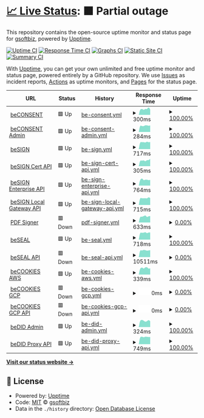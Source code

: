 # [📈 Live Status](https://gsoftbiz.github.io/upptime): <!--live status--> **🟧 Partial outage**

This repository contains the open-source uptime monitor and status page for [gsoftbiz](https://gsoftbiz.github.io/upptime), powered by [Upptime](https://github.com/upptime/upptime).

[![Uptime CI](https://github.com/gsoftbiz/upptime/workflows/Uptime%20CI/badge.svg)](https://github.com/gsoftbiz/upptime/actions?query=workflow%3A%22Uptime+CI%22)
[![Response Time CI](https://github.com/gsoftbiz/upptime/workflows/Response%20Time%20CI/badge.svg)](https://github.com/gsoftbiz/upptime/actions?query=workflow%3A%22Response+Time+CI%22)
[![Graphs CI](https://github.com/gsoftbiz/upptime/workflows/Graphs%20CI/badge.svg)](https://github.com/gsoftbiz/upptime/actions?query=workflow%3A%22Graphs+CI%22)
[![Static Site CI](https://github.com/gsoftbiz/upptime/workflows/Static%20Site%20CI/badge.svg)](https://github.com/gsoftbiz/upptime/actions?query=workflow%3A%22Static+Site+CI%22)
[![Summary CI](https://github.com/gsoftbiz/upptime/workflows/Summary%20CI/badge.svg)](https://github.com/gsoftbiz/upptime/actions?query=workflow%3A%22Summary+CI%22)

With [Upptime](https://upptime.js.org), you can get your own unlimited and free uptime monitor and status page, powered entirely by a GitHub repository. We use [Issues](https://github.com/gsoftbiz/upptime/issues) as incident reports, [Actions](https://github.com/gsoftbiz/upptime/actions) as uptime monitors, and [Pages](https://gsoftbiz.github.io/upptime) for the status page.

<!--start: status pages-->
<!-- This summary is generated by Upptime (https://github.com/upptime/upptime) -->
<!-- Do not edit this manually, your changes will be overwritten -->
<!-- prettier-ignore -->
| URL | Status | History | Response Time | Uptime |
| --- | ------ | ------- | ------------- | ------ |
| <img alt="" src="https://icons.duckduckgo.com/ip3/www.beconsent.tech.ico" height="13"> [beCONSENT](https://www.beconsent.tech) | 🟩 Up | [be-consent.yml](https://github.com/GSoftbiz/upptime/commits/HEAD/history/be-consent.yml) | <details><summary><img alt="Response time graph" src="./graphs/be-consent/response-time-week.png" height="20"> 300ms</summary><br><a href="https://gsoftbiz.github.io/upptime/history/be-consent"><img alt="Response time 412" src="https://img.shields.io/endpoint?url=https%3A%2F%2Fraw.githubusercontent.com%2FGSoftbiz%2Fupptime%2FHEAD%2Fapi%2Fbe-consent%2Fresponse-time.json"></a><br><a href="https://gsoftbiz.github.io/upptime/history/be-consent"><img alt="24-hour response time 277" src="https://img.shields.io/endpoint?url=https%3A%2F%2Fraw.githubusercontent.com%2FGSoftbiz%2Fupptime%2FHEAD%2Fapi%2Fbe-consent%2Fresponse-time-day.json"></a><br><a href="https://gsoftbiz.github.io/upptime/history/be-consent"><img alt="7-day response time 300" src="https://img.shields.io/endpoint?url=https%3A%2F%2Fraw.githubusercontent.com%2FGSoftbiz%2Fupptime%2FHEAD%2Fapi%2Fbe-consent%2Fresponse-time-week.json"></a><br><a href="https://gsoftbiz.github.io/upptime/history/be-consent"><img alt="30-day response time 296" src="https://img.shields.io/endpoint?url=https%3A%2F%2Fraw.githubusercontent.com%2FGSoftbiz%2Fupptime%2FHEAD%2Fapi%2Fbe-consent%2Fresponse-time-month.json"></a><br><a href="https://gsoftbiz.github.io/upptime/history/be-consent"><img alt="1-year response time 438" src="https://img.shields.io/endpoint?url=https%3A%2F%2Fraw.githubusercontent.com%2FGSoftbiz%2Fupptime%2FHEAD%2Fapi%2Fbe-consent%2Fresponse-time-year.json"></a></details> | <details><summary><a href="https://gsoftbiz.github.io/upptime/history/be-consent">100.00%</a></summary><a href="https://gsoftbiz.github.io/upptime/history/be-consent"><img alt="All-time uptime 99.25%" src="https://img.shields.io/endpoint?url=https%3A%2F%2Fraw.githubusercontent.com%2FGSoftbiz%2Fupptime%2FHEAD%2Fapi%2Fbe-consent%2Fuptime.json"></a><br><a href="https://gsoftbiz.github.io/upptime/history/be-consent"><img alt="24-hour uptime 100.00%" src="https://img.shields.io/endpoint?url=https%3A%2F%2Fraw.githubusercontent.com%2FGSoftbiz%2Fupptime%2FHEAD%2Fapi%2Fbe-consent%2Fuptime-day.json"></a><br><a href="https://gsoftbiz.github.io/upptime/history/be-consent"><img alt="7-day uptime 100.00%" src="https://img.shields.io/endpoint?url=https%3A%2F%2Fraw.githubusercontent.com%2FGSoftbiz%2Fupptime%2FHEAD%2Fapi%2Fbe-consent%2Fuptime-week.json"></a><br><a href="https://gsoftbiz.github.io/upptime/history/be-consent"><img alt="30-day uptime 100.00%" src="https://img.shields.io/endpoint?url=https%3A%2F%2Fraw.githubusercontent.com%2FGSoftbiz%2Fupptime%2FHEAD%2Fapi%2Fbe-consent%2Fuptime-month.json"></a><br><a href="https://gsoftbiz.github.io/upptime/history/be-consent"><img alt="1-year uptime 99.15%" src="https://img.shields.io/endpoint?url=https%3A%2F%2Fraw.githubusercontent.com%2FGSoftbiz%2Fupptime%2FHEAD%2Fapi%2Fbe-consent%2Fuptime-year.json"></a></details>
| <img alt="" src="https://icons.duckduckgo.com/ip3/admin.beconsent.tech.ico" height="13"> [beCONSENT Admin](https://admin.beconsent.tech) | 🟩 Up | [be-consent-admin.yml](https://github.com/GSoftbiz/upptime/commits/HEAD/history/be-consent-admin.yml) | <details><summary><img alt="Response time graph" src="./graphs/be-consent-admin/response-time-week.png" height="20"> 284ms</summary><br><a href="https://gsoftbiz.github.io/upptime/history/be-consent-admin"><img alt="Response time 347" src="https://img.shields.io/endpoint?url=https%3A%2F%2Fraw.githubusercontent.com%2FGSoftbiz%2Fupptime%2FHEAD%2Fapi%2Fbe-consent-admin%2Fresponse-time.json"></a><br><a href="https://gsoftbiz.github.io/upptime/history/be-consent-admin"><img alt="24-hour response time 293" src="https://img.shields.io/endpoint?url=https%3A%2F%2Fraw.githubusercontent.com%2FGSoftbiz%2Fupptime%2FHEAD%2Fapi%2Fbe-consent-admin%2Fresponse-time-day.json"></a><br><a href="https://gsoftbiz.github.io/upptime/history/be-consent-admin"><img alt="7-day response time 284" src="https://img.shields.io/endpoint?url=https%3A%2F%2Fraw.githubusercontent.com%2FGSoftbiz%2Fupptime%2FHEAD%2Fapi%2Fbe-consent-admin%2Fresponse-time-week.json"></a><br><a href="https://gsoftbiz.github.io/upptime/history/be-consent-admin"><img alt="30-day response time 273" src="https://img.shields.io/endpoint?url=https%3A%2F%2Fraw.githubusercontent.com%2FGSoftbiz%2Fupptime%2FHEAD%2Fapi%2Fbe-consent-admin%2Fresponse-time-month.json"></a><br><a href="https://gsoftbiz.github.io/upptime/history/be-consent-admin"><img alt="1-year response time 360" src="https://img.shields.io/endpoint?url=https%3A%2F%2Fraw.githubusercontent.com%2FGSoftbiz%2Fupptime%2FHEAD%2Fapi%2Fbe-consent-admin%2Fresponse-time-year.json"></a></details> | <details><summary><a href="https://gsoftbiz.github.io/upptime/history/be-consent-admin">100.00%</a></summary><a href="https://gsoftbiz.github.io/upptime/history/be-consent-admin"><img alt="All-time uptime 99.25%" src="https://img.shields.io/endpoint?url=https%3A%2F%2Fraw.githubusercontent.com%2FGSoftbiz%2Fupptime%2FHEAD%2Fapi%2Fbe-consent-admin%2Fuptime.json"></a><br><a href="https://gsoftbiz.github.io/upptime/history/be-consent-admin"><img alt="24-hour uptime 100.00%" src="https://img.shields.io/endpoint?url=https%3A%2F%2Fraw.githubusercontent.com%2FGSoftbiz%2Fupptime%2FHEAD%2Fapi%2Fbe-consent-admin%2Fuptime-day.json"></a><br><a href="https://gsoftbiz.github.io/upptime/history/be-consent-admin"><img alt="7-day uptime 100.00%" src="https://img.shields.io/endpoint?url=https%3A%2F%2Fraw.githubusercontent.com%2FGSoftbiz%2Fupptime%2FHEAD%2Fapi%2Fbe-consent-admin%2Fuptime-week.json"></a><br><a href="https://gsoftbiz.github.io/upptime/history/be-consent-admin"><img alt="30-day uptime 100.00%" src="https://img.shields.io/endpoint?url=https%3A%2F%2Fraw.githubusercontent.com%2FGSoftbiz%2Fupptime%2FHEAD%2Fapi%2Fbe-consent-admin%2Fuptime-month.json"></a><br><a href="https://gsoftbiz.github.io/upptime/history/be-consent-admin"><img alt="1-year uptime 99.15%" src="https://img.shields.io/endpoint?url=https%3A%2F%2Fraw.githubusercontent.com%2FGSoftbiz%2Fupptime%2FHEAD%2Fapi%2Fbe-consent-admin%2Fuptime-year.json"></a></details>
| <img alt="" src="https://icons.duckduckgo.com/ip3/rst.besign.app.ico" height="13"> [beSIGN](https://rst.besign.app) | 🟩 Up | [be-sign.yml](https://github.com/GSoftbiz/upptime/commits/HEAD/history/be-sign.yml) | <details><summary><img alt="Response time graph" src="./graphs/be-sign/response-time-week.png" height="20"> 717ms</summary><br><a href="https://gsoftbiz.github.io/upptime/history/be-sign"><img alt="Response time 390" src="https://img.shields.io/endpoint?url=https%3A%2F%2Fraw.githubusercontent.com%2FGSoftbiz%2Fupptime%2FHEAD%2Fapi%2Fbe-sign%2Fresponse-time.json"></a><br><a href="https://gsoftbiz.github.io/upptime/history/be-sign"><img alt="24-hour response time 732" src="https://img.shields.io/endpoint?url=https%3A%2F%2Fraw.githubusercontent.com%2FGSoftbiz%2Fupptime%2FHEAD%2Fapi%2Fbe-sign%2Fresponse-time-day.json"></a><br><a href="https://gsoftbiz.github.io/upptime/history/be-sign"><img alt="7-day response time 717" src="https://img.shields.io/endpoint?url=https%3A%2F%2Fraw.githubusercontent.com%2FGSoftbiz%2Fupptime%2FHEAD%2Fapi%2Fbe-sign%2Fresponse-time-week.json"></a><br><a href="https://gsoftbiz.github.io/upptime/history/be-sign"><img alt="30-day response time 709" src="https://img.shields.io/endpoint?url=https%3A%2F%2Fraw.githubusercontent.com%2FGSoftbiz%2Fupptime%2FHEAD%2Fapi%2Fbe-sign%2Fresponse-time-month.json"></a><br><a href="https://gsoftbiz.github.io/upptime/history/be-sign"><img alt="1-year response time 402" src="https://img.shields.io/endpoint?url=https%3A%2F%2Fraw.githubusercontent.com%2FGSoftbiz%2Fupptime%2FHEAD%2Fapi%2Fbe-sign%2Fresponse-time-year.json"></a></details> | <details><summary><a href="https://gsoftbiz.github.io/upptime/history/be-sign">100.00%</a></summary><a href="https://gsoftbiz.github.io/upptime/history/be-sign"><img alt="All-time uptime 96.52%" src="https://img.shields.io/endpoint?url=https%3A%2F%2Fraw.githubusercontent.com%2FGSoftbiz%2Fupptime%2FHEAD%2Fapi%2Fbe-sign%2Fuptime.json"></a><br><a href="https://gsoftbiz.github.io/upptime/history/be-sign"><img alt="24-hour uptime 100.00%" src="https://img.shields.io/endpoint?url=https%3A%2F%2Fraw.githubusercontent.com%2FGSoftbiz%2Fupptime%2FHEAD%2Fapi%2Fbe-sign%2Fuptime-day.json"></a><br><a href="https://gsoftbiz.github.io/upptime/history/be-sign"><img alt="7-day uptime 100.00%" src="https://img.shields.io/endpoint?url=https%3A%2F%2Fraw.githubusercontent.com%2FGSoftbiz%2Fupptime%2FHEAD%2Fapi%2Fbe-sign%2Fuptime-week.json"></a><br><a href="https://gsoftbiz.github.io/upptime/history/be-sign"><img alt="30-day uptime 100.00%" src="https://img.shields.io/endpoint?url=https%3A%2F%2Fraw.githubusercontent.com%2FGSoftbiz%2Fupptime%2FHEAD%2Fapi%2Fbe-sign%2Fuptime-month.json"></a><br><a href="https://gsoftbiz.github.io/upptime/history/be-sign"><img alt="1-year uptime 99.78%" src="https://img.shields.io/endpoint?url=https%3A%2F%2Fraw.githubusercontent.com%2FGSoftbiz%2Fupptime%2FHEAD%2Fapi%2Fbe-sign%2Fuptime-year.json"></a></details>
| <img alt="" src="https://icons.duckduckgo.com/ip3/crt.besign.app.ico" height="13"> [beSIGN Cert API](https://crt.besign.app/api/v1) | 🟩 Up | [be-sign-cert-api.yml](https://github.com/GSoftbiz/upptime/commits/HEAD/history/be-sign-cert-api.yml) | <details><summary><img alt="Response time graph" src="./graphs/be-sign-cert-api/response-time-week.png" height="20"> 305ms</summary><br><a href="https://gsoftbiz.github.io/upptime/history/be-sign-cert-api"><img alt="Response time 284" src="https://img.shields.io/endpoint?url=https%3A%2F%2Fraw.githubusercontent.com%2FGSoftbiz%2Fupptime%2FHEAD%2Fapi%2Fbe-sign-cert-api%2Fresponse-time.json"></a><br><a href="https://gsoftbiz.github.io/upptime/history/be-sign-cert-api"><img alt="24-hour response time 376" src="https://img.shields.io/endpoint?url=https%3A%2F%2Fraw.githubusercontent.com%2FGSoftbiz%2Fupptime%2FHEAD%2Fapi%2Fbe-sign-cert-api%2Fresponse-time-day.json"></a><br><a href="https://gsoftbiz.github.io/upptime/history/be-sign-cert-api"><img alt="7-day response time 305" src="https://img.shields.io/endpoint?url=https%3A%2F%2Fraw.githubusercontent.com%2FGSoftbiz%2Fupptime%2FHEAD%2Fapi%2Fbe-sign-cert-api%2Fresponse-time-week.json"></a><br><a href="https://gsoftbiz.github.io/upptime/history/be-sign-cert-api"><img alt="30-day response time 303" src="https://img.shields.io/endpoint?url=https%3A%2F%2Fraw.githubusercontent.com%2FGSoftbiz%2Fupptime%2FHEAD%2Fapi%2Fbe-sign-cert-api%2Fresponse-time-month.json"></a><br><a href="https://gsoftbiz.github.io/upptime/history/be-sign-cert-api"><img alt="1-year response time 282" src="https://img.shields.io/endpoint?url=https%3A%2F%2Fraw.githubusercontent.com%2FGSoftbiz%2Fupptime%2FHEAD%2Fapi%2Fbe-sign-cert-api%2Fresponse-time-year.json"></a></details> | <details><summary><a href="https://gsoftbiz.github.io/upptime/history/be-sign-cert-api">100.00%</a></summary><a href="https://gsoftbiz.github.io/upptime/history/be-sign-cert-api"><img alt="All-time uptime 99.85%" src="https://img.shields.io/endpoint?url=https%3A%2F%2Fraw.githubusercontent.com%2FGSoftbiz%2Fupptime%2FHEAD%2Fapi%2Fbe-sign-cert-api%2Fuptime.json"></a><br><a href="https://gsoftbiz.github.io/upptime/history/be-sign-cert-api"><img alt="24-hour uptime 100.00%" src="https://img.shields.io/endpoint?url=https%3A%2F%2Fraw.githubusercontent.com%2FGSoftbiz%2Fupptime%2FHEAD%2Fapi%2Fbe-sign-cert-api%2Fuptime-day.json"></a><br><a href="https://gsoftbiz.github.io/upptime/history/be-sign-cert-api"><img alt="7-day uptime 100.00%" src="https://img.shields.io/endpoint?url=https%3A%2F%2Fraw.githubusercontent.com%2FGSoftbiz%2Fupptime%2FHEAD%2Fapi%2Fbe-sign-cert-api%2Fuptime-week.json"></a><br><a href="https://gsoftbiz.github.io/upptime/history/be-sign-cert-api"><img alt="30-day uptime 100.00%" src="https://img.shields.io/endpoint?url=https%3A%2F%2Fraw.githubusercontent.com%2FGSoftbiz%2Fupptime%2FHEAD%2Fapi%2Fbe-sign-cert-api%2Fuptime-month.json"></a><br><a href="https://gsoftbiz.github.io/upptime/history/be-sign-cert-api"><img alt="1-year uptime 99.84%" src="https://img.shields.io/endpoint?url=https%3A%2F%2Fraw.githubusercontent.com%2FGSoftbiz%2Fupptime%2FHEAD%2Fapi%2Fbe-sign-cert-api%2Fuptime-year.json"></a></details>
| <img alt="" src="https://icons.duckduckgo.com/ip3/enterprise.besign.app.ico" height="13"> [beSIGN Enterprise API](https://enterprise.besign.app/api/v1) | 🟩 Up | [be-sign-enterprise-api.yml](https://github.com/GSoftbiz/upptime/commits/HEAD/history/be-sign-enterprise-api.yml) | <details><summary><img alt="Response time graph" src="./graphs/be-sign-enterprise-api/response-time-week.png" height="20"> 764ms</summary><br><a href="https://gsoftbiz.github.io/upptime/history/be-sign-enterprise-api"><img alt="Response time 368" src="https://img.shields.io/endpoint?url=https%3A%2F%2Fraw.githubusercontent.com%2FGSoftbiz%2Fupptime%2FHEAD%2Fapi%2Fbe-sign-enterprise-api%2Fresponse-time.json"></a><br><a href="https://gsoftbiz.github.io/upptime/history/be-sign-enterprise-api"><img alt="24-hour response time 739" src="https://img.shields.io/endpoint?url=https%3A%2F%2Fraw.githubusercontent.com%2FGSoftbiz%2Fupptime%2FHEAD%2Fapi%2Fbe-sign-enterprise-api%2Fresponse-time-day.json"></a><br><a href="https://gsoftbiz.github.io/upptime/history/be-sign-enterprise-api"><img alt="7-day response time 764" src="https://img.shields.io/endpoint?url=https%3A%2F%2Fraw.githubusercontent.com%2FGSoftbiz%2Fupptime%2FHEAD%2Fapi%2Fbe-sign-enterprise-api%2Fresponse-time-week.json"></a><br><a href="https://gsoftbiz.github.io/upptime/history/be-sign-enterprise-api"><img alt="30-day response time 709" src="https://img.shields.io/endpoint?url=https%3A%2F%2Fraw.githubusercontent.com%2FGSoftbiz%2Fupptime%2FHEAD%2Fapi%2Fbe-sign-enterprise-api%2Fresponse-time-month.json"></a><br><a href="https://gsoftbiz.github.io/upptime/history/be-sign-enterprise-api"><img alt="1-year response time 392" src="https://img.shields.io/endpoint?url=https%3A%2F%2Fraw.githubusercontent.com%2FGSoftbiz%2Fupptime%2FHEAD%2Fapi%2Fbe-sign-enterprise-api%2Fresponse-time-year.json"></a></details> | <details><summary><a href="https://gsoftbiz.github.io/upptime/history/be-sign-enterprise-api">100.00%</a></summary><a href="https://gsoftbiz.github.io/upptime/history/be-sign-enterprise-api"><img alt="All-time uptime 99.53%" src="https://img.shields.io/endpoint?url=https%3A%2F%2Fraw.githubusercontent.com%2FGSoftbiz%2Fupptime%2FHEAD%2Fapi%2Fbe-sign-enterprise-api%2Fuptime.json"></a><br><a href="https://gsoftbiz.github.io/upptime/history/be-sign-enterprise-api"><img alt="24-hour uptime 100.00%" src="https://img.shields.io/endpoint?url=https%3A%2F%2Fraw.githubusercontent.com%2FGSoftbiz%2Fupptime%2FHEAD%2Fapi%2Fbe-sign-enterprise-api%2Fuptime-day.json"></a><br><a href="https://gsoftbiz.github.io/upptime/history/be-sign-enterprise-api"><img alt="7-day uptime 100.00%" src="https://img.shields.io/endpoint?url=https%3A%2F%2Fraw.githubusercontent.com%2FGSoftbiz%2Fupptime%2FHEAD%2Fapi%2Fbe-sign-enterprise-api%2Fuptime-week.json"></a><br><a href="https://gsoftbiz.github.io/upptime/history/be-sign-enterprise-api"><img alt="30-day uptime 100.00%" src="https://img.shields.io/endpoint?url=https%3A%2F%2Fraw.githubusercontent.com%2FGSoftbiz%2Fupptime%2FHEAD%2Fapi%2Fbe-sign-enterprise-api%2Fuptime-month.json"></a><br><a href="https://gsoftbiz.github.io/upptime/history/be-sign-enterprise-api"><img alt="1-year uptime 99.83%" src="https://img.shields.io/endpoint?url=https%3A%2F%2Fraw.githubusercontent.com%2FGSoftbiz%2Fupptime%2FHEAD%2Fapi%2Fbe-sign-enterprise-api%2Fuptime-year.json"></a></details>
| <img alt="" src="https://icons.duckduckgo.com/ip3/localgw.besign.app.ico" height="13"> [beSIGN Local Gateway API](https://localgw.besign.app/api/v1) | 🟩 Up | [be-sign-local-gateway-api.yml](https://github.com/GSoftbiz/upptime/commits/HEAD/history/be-sign-local-gateway-api.yml) | <details><summary><img alt="Response time graph" src="./graphs/be-sign-local-gateway-api/response-time-week.png" height="20"> 715ms</summary><br><a href="https://gsoftbiz.github.io/upptime/history/be-sign-local-gateway-api"><img alt="Response time 299" src="https://img.shields.io/endpoint?url=https%3A%2F%2Fraw.githubusercontent.com%2FGSoftbiz%2Fupptime%2FHEAD%2Fapi%2Fbe-sign-local-gateway-api%2Fresponse-time.json"></a><br><a href="https://gsoftbiz.github.io/upptime/history/be-sign-local-gateway-api"><img alt="24-hour response time 727" src="https://img.shields.io/endpoint?url=https%3A%2F%2Fraw.githubusercontent.com%2FGSoftbiz%2Fupptime%2FHEAD%2Fapi%2Fbe-sign-local-gateway-api%2Fresponse-time-day.json"></a><br><a href="https://gsoftbiz.github.io/upptime/history/be-sign-local-gateway-api"><img alt="7-day response time 715" src="https://img.shields.io/endpoint?url=https%3A%2F%2Fraw.githubusercontent.com%2FGSoftbiz%2Fupptime%2FHEAD%2Fapi%2Fbe-sign-local-gateway-api%2Fresponse-time-week.json"></a><br><a href="https://gsoftbiz.github.io/upptime/history/be-sign-local-gateway-api"><img alt="30-day response time 697" src="https://img.shields.io/endpoint?url=https%3A%2F%2Fraw.githubusercontent.com%2FGSoftbiz%2Fupptime%2FHEAD%2Fapi%2Fbe-sign-local-gateway-api%2Fresponse-time-month.json"></a><br><a href="https://gsoftbiz.github.io/upptime/history/be-sign-local-gateway-api"><img alt="1-year response time 305" src="https://img.shields.io/endpoint?url=https%3A%2F%2Fraw.githubusercontent.com%2FGSoftbiz%2Fupptime%2FHEAD%2Fapi%2Fbe-sign-local-gateway-api%2Fresponse-time-year.json"></a></details> | <details><summary><a href="https://gsoftbiz.github.io/upptime/history/be-sign-local-gateway-api">100.00%</a></summary><a href="https://gsoftbiz.github.io/upptime/history/be-sign-local-gateway-api"><img alt="All-time uptime 89.38%" src="https://img.shields.io/endpoint?url=https%3A%2F%2Fraw.githubusercontent.com%2FGSoftbiz%2Fupptime%2FHEAD%2Fapi%2Fbe-sign-local-gateway-api%2Fuptime.json"></a><br><a href="https://gsoftbiz.github.io/upptime/history/be-sign-local-gateway-api"><img alt="24-hour uptime 100.00%" src="https://img.shields.io/endpoint?url=https%3A%2F%2Fraw.githubusercontent.com%2FGSoftbiz%2Fupptime%2FHEAD%2Fapi%2Fbe-sign-local-gateway-api%2Fuptime-day.json"></a><br><a href="https://gsoftbiz.github.io/upptime/history/be-sign-local-gateway-api"><img alt="7-day uptime 100.00%" src="https://img.shields.io/endpoint?url=https%3A%2F%2Fraw.githubusercontent.com%2FGSoftbiz%2Fupptime%2FHEAD%2Fapi%2Fbe-sign-local-gateway-api%2Fuptime-week.json"></a><br><a href="https://gsoftbiz.github.io/upptime/history/be-sign-local-gateway-api"><img alt="30-day uptime 86.35%" src="https://img.shields.io/endpoint?url=https%3A%2F%2Fraw.githubusercontent.com%2FGSoftbiz%2Fupptime%2FHEAD%2Fapi%2Fbe-sign-local-gateway-api%2Fuptime-month.json"></a><br><a href="https://gsoftbiz.github.io/upptime/history/be-sign-local-gateway-api"><img alt="1-year uptime 84.24%" src="https://img.shields.io/endpoint?url=https%3A%2F%2Fraw.githubusercontent.com%2FGSoftbiz%2Fupptime%2FHEAD%2Fapi%2Fbe-sign-local-gateway-api%2Fuptime-year.json"></a></details>
| <img alt="" src="https://icons.duckduckgo.com/ip3/pdfsigner.besign.app.ico" height="13"> [PDF Signer](https://pdfsigner.besign.app) | 🟥 Down | [pdf-signer.yml](https://github.com/GSoftbiz/upptime/commits/HEAD/history/pdf-signer.yml) | <details><summary><img alt="Response time graph" src="./graphs/pdf-signer/response-time-week.png" height="20"> 633ms</summary><br><a href="https://gsoftbiz.github.io/upptime/history/pdf-signer"><img alt="Response time 701" src="https://img.shields.io/endpoint?url=https%3A%2F%2Fraw.githubusercontent.com%2FGSoftbiz%2Fupptime%2FHEAD%2Fapi%2Fpdf-signer%2Fresponse-time.json"></a><br><a href="https://gsoftbiz.github.io/upptime/history/pdf-signer"><img alt="24-hour response time 663" src="https://img.shields.io/endpoint?url=https%3A%2F%2Fraw.githubusercontent.com%2FGSoftbiz%2Fupptime%2FHEAD%2Fapi%2Fpdf-signer%2Fresponse-time-day.json"></a><br><a href="https://gsoftbiz.github.io/upptime/history/pdf-signer"><img alt="7-day response time 633" src="https://img.shields.io/endpoint?url=https%3A%2F%2Fraw.githubusercontent.com%2FGSoftbiz%2Fupptime%2FHEAD%2Fapi%2Fpdf-signer%2Fresponse-time-week.json"></a><br><a href="https://gsoftbiz.github.io/upptime/history/pdf-signer"><img alt="30-day response time 699" src="https://img.shields.io/endpoint?url=https%3A%2F%2Fraw.githubusercontent.com%2FGSoftbiz%2Fupptime%2FHEAD%2Fapi%2Fpdf-signer%2Fresponse-time-month.json"></a><br><a href="https://gsoftbiz.github.io/upptime/history/pdf-signer"><img alt="1-year response time 671" src="https://img.shields.io/endpoint?url=https%3A%2F%2Fraw.githubusercontent.com%2FGSoftbiz%2Fupptime%2FHEAD%2Fapi%2Fpdf-signer%2Fresponse-time-year.json"></a></details> | <details><summary><a href="https://gsoftbiz.github.io/upptime/history/pdf-signer">0.00%</a></summary><a href="https://gsoftbiz.github.io/upptime/history/pdf-signer"><img alt="All-time uptime 0.00%" src="https://img.shields.io/endpoint?url=https%3A%2F%2Fraw.githubusercontent.com%2FGSoftbiz%2Fupptime%2FHEAD%2Fapi%2Fpdf-signer%2Fuptime.json"></a><br><a href="https://gsoftbiz.github.io/upptime/history/pdf-signer"><img alt="24-hour uptime 0.00%" src="https://img.shields.io/endpoint?url=https%3A%2F%2Fraw.githubusercontent.com%2FGSoftbiz%2Fupptime%2FHEAD%2Fapi%2Fpdf-signer%2Fuptime-day.json"></a><br><a href="https://gsoftbiz.github.io/upptime/history/pdf-signer"><img alt="7-day uptime 0.00%" src="https://img.shields.io/endpoint?url=https%3A%2F%2Fraw.githubusercontent.com%2FGSoftbiz%2Fupptime%2FHEAD%2Fapi%2Fpdf-signer%2Fuptime-week.json"></a><br><a href="https://gsoftbiz.github.io/upptime/history/pdf-signer"><img alt="30-day uptime 0.00%" src="https://img.shields.io/endpoint?url=https%3A%2F%2Fraw.githubusercontent.com%2FGSoftbiz%2Fupptime%2FHEAD%2Fapi%2Fpdf-signer%2Fuptime-month.json"></a><br><a href="https://gsoftbiz.github.io/upptime/history/pdf-signer"><img alt="1-year uptime 0.00%" src="https://img.shields.io/endpoint?url=https%3A%2F%2Fraw.githubusercontent.com%2FGSoftbiz%2Fupptime%2FHEAD%2Fapi%2Fpdf-signer%2Fuptime-year.json"></a></details>
| <img alt="" src="https://icons.duckduckgo.com/ip3/beseal.besign.app.ico" height="13"> [beSEAL](https://beseal.besign.app) | 🟩 Up | [be-seal.yml](https://github.com/GSoftbiz/upptime/commits/HEAD/history/be-seal.yml) | <details><summary><img alt="Response time graph" src="./graphs/be-seal/response-time-week.png" height="20"> 718ms</summary><br><a href="https://gsoftbiz.github.io/upptime/history/be-seal"><img alt="Response time 278" src="https://img.shields.io/endpoint?url=https%3A%2F%2Fraw.githubusercontent.com%2FGSoftbiz%2Fupptime%2FHEAD%2Fapi%2Fbe-seal%2Fresponse-time.json"></a><br><a href="https://gsoftbiz.github.io/upptime/history/be-seal"><img alt="24-hour response time 740" src="https://img.shields.io/endpoint?url=https%3A%2F%2Fraw.githubusercontent.com%2FGSoftbiz%2Fupptime%2FHEAD%2Fapi%2Fbe-seal%2Fresponse-time-day.json"></a><br><a href="https://gsoftbiz.github.io/upptime/history/be-seal"><img alt="7-day response time 718" src="https://img.shields.io/endpoint?url=https%3A%2F%2Fraw.githubusercontent.com%2FGSoftbiz%2Fupptime%2FHEAD%2Fapi%2Fbe-seal%2Fresponse-time-week.json"></a><br><a href="https://gsoftbiz.github.io/upptime/history/be-seal"><img alt="30-day response time 709" src="https://img.shields.io/endpoint?url=https%3A%2F%2Fraw.githubusercontent.com%2FGSoftbiz%2Fupptime%2FHEAD%2Fapi%2Fbe-seal%2Fresponse-time-month.json"></a><br><a href="https://gsoftbiz.github.io/upptime/history/be-seal"><img alt="1-year response time 277" src="https://img.shields.io/endpoint?url=https%3A%2F%2Fraw.githubusercontent.com%2FGSoftbiz%2Fupptime%2FHEAD%2Fapi%2Fbe-seal%2Fresponse-time-year.json"></a></details> | <details><summary><a href="https://gsoftbiz.github.io/upptime/history/be-seal">100.00%</a></summary><a href="https://gsoftbiz.github.io/upptime/history/be-seal"><img alt="All-time uptime 85.84%" src="https://img.shields.io/endpoint?url=https%3A%2F%2Fraw.githubusercontent.com%2FGSoftbiz%2Fupptime%2FHEAD%2Fapi%2Fbe-seal%2Fuptime.json"></a><br><a href="https://gsoftbiz.github.io/upptime/history/be-seal"><img alt="24-hour uptime 100.00%" src="https://img.shields.io/endpoint?url=https%3A%2F%2Fraw.githubusercontent.com%2FGSoftbiz%2Fupptime%2FHEAD%2Fapi%2Fbe-seal%2Fuptime-day.json"></a><br><a href="https://gsoftbiz.github.io/upptime/history/be-seal"><img alt="7-day uptime 100.00%" src="https://img.shields.io/endpoint?url=https%3A%2F%2Fraw.githubusercontent.com%2FGSoftbiz%2Fupptime%2FHEAD%2Fapi%2Fbe-seal%2Fuptime-week.json"></a><br><a href="https://gsoftbiz.github.io/upptime/history/be-seal"><img alt="30-day uptime 29.74%" src="https://img.shields.io/endpoint?url=https%3A%2F%2Fraw.githubusercontent.com%2FGSoftbiz%2Fupptime%2FHEAD%2Fapi%2Fbe-seal%2Fuptime-month.json"></a><br><a href="https://gsoftbiz.github.io/upptime/history/be-seal"><img alt="1-year uptime 79.53%" src="https://img.shields.io/endpoint?url=https%3A%2F%2Fraw.githubusercontent.com%2FGSoftbiz%2Fupptime%2FHEAD%2Fapi%2Fbe-seal%2Fuptime-year.json"></a></details>
| <img alt="" src="https://icons.duckduckgo.com/ip3/beseal.besign.app.ico" height="13"> [beSEAL API](https://beseal.besign.app/api) | 🟥 Down | [be-seal-api.yml](https://github.com/GSoftbiz/upptime/commits/HEAD/history/be-seal-api.yml) | <details><summary><img alt="Response time graph" src="./graphs/be-seal-api/response-time-week.png" height="20"> 10511ms</summary><br><a href="https://gsoftbiz.github.io/upptime/history/be-seal-api"><img alt="Response time 531" src="https://img.shields.io/endpoint?url=https%3A%2F%2Fraw.githubusercontent.com%2FGSoftbiz%2Fupptime%2FHEAD%2Fapi%2Fbe-seal-api%2Fresponse-time.json"></a><br><a href="https://gsoftbiz.github.io/upptime/history/be-seal-api"><img alt="24-hour response time 10766" src="https://img.shields.io/endpoint?url=https%3A%2F%2Fraw.githubusercontent.com%2FGSoftbiz%2Fupptime%2FHEAD%2Fapi%2Fbe-seal-api%2Fresponse-time-day.json"></a><br><a href="https://gsoftbiz.github.io/upptime/history/be-seal-api"><img alt="7-day response time 10511" src="https://img.shields.io/endpoint?url=https%3A%2F%2Fraw.githubusercontent.com%2FGSoftbiz%2Fupptime%2FHEAD%2Fapi%2Fbe-seal-api%2Fresponse-time-week.json"></a><br><a href="https://gsoftbiz.github.io/upptime/history/be-seal-api"><img alt="30-day response time 10195" src="https://img.shields.io/endpoint?url=https%3A%2F%2Fraw.githubusercontent.com%2FGSoftbiz%2Fupptime%2FHEAD%2Fapi%2Fbe-seal-api%2Fresponse-time-month.json"></a><br><a href="https://gsoftbiz.github.io/upptime/history/be-seal-api"><img alt="1-year response time 580" src="https://img.shields.io/endpoint?url=https%3A%2F%2Fraw.githubusercontent.com%2FGSoftbiz%2Fupptime%2FHEAD%2Fapi%2Fbe-seal-api%2Fresponse-time-year.json"></a></details> | <details><summary><a href="https://gsoftbiz.github.io/upptime/history/be-seal-api">0.00%</a></summary><a href="https://gsoftbiz.github.io/upptime/history/be-seal-api"><img alt="All-time uptime 84.58%" src="https://img.shields.io/endpoint?url=https%3A%2F%2Fraw.githubusercontent.com%2FGSoftbiz%2Fupptime%2FHEAD%2Fapi%2Fbe-seal-api%2Fuptime.json"></a><br><a href="https://gsoftbiz.github.io/upptime/history/be-seal-api"><img alt="24-hour uptime 0.00%" src="https://img.shields.io/endpoint?url=https%3A%2F%2Fraw.githubusercontent.com%2FGSoftbiz%2Fupptime%2FHEAD%2Fapi%2Fbe-seal-api%2Fuptime-day.json"></a><br><a href="https://gsoftbiz.github.io/upptime/history/be-seal-api"><img alt="7-day uptime 0.00%" src="https://img.shields.io/endpoint?url=https%3A%2F%2Fraw.githubusercontent.com%2FGSoftbiz%2Fupptime%2FHEAD%2Fapi%2Fbe-seal-api%2Fuptime-week.json"></a><br><a href="https://gsoftbiz.github.io/upptime/history/be-seal-api"><img alt="30-day uptime 0.00%" src="https://img.shields.io/endpoint?url=https%3A%2F%2Fraw.githubusercontent.com%2FGSoftbiz%2Fupptime%2FHEAD%2Fapi%2Fbe-seal-api%2Fuptime-month.json"></a><br><a href="https://gsoftbiz.github.io/upptime/history/be-seal-api"><img alt="1-year uptime 76.89%" src="https://img.shields.io/endpoint?url=https%3A%2F%2Fraw.githubusercontent.com%2FGSoftbiz%2Fupptime%2FHEAD%2Fapi%2Fbe-seal-api%2Fuptime-year.json"></a></details>
| <img alt="" src="https://icons.duckduckgo.com/ip3/www.becookies.tech.ico" height="13"> [beCOOKIES AWS](https://www.becookies.tech) | 🟩 Up | [be-cookies-aws.yml](https://github.com/GSoftbiz/upptime/commits/HEAD/history/be-cookies-aws.yml) | <details><summary><img alt="Response time graph" src="./graphs/be-cookies-aws/response-time-week.png" height="20"> 339ms</summary><br><a href="https://gsoftbiz.github.io/upptime/history/be-cookies-aws"><img alt="Response time 448" src="https://img.shields.io/endpoint?url=https%3A%2F%2Fraw.githubusercontent.com%2FGSoftbiz%2Fupptime%2FHEAD%2Fapi%2Fbe-cookies-aws%2Fresponse-time.json"></a><br><a href="https://gsoftbiz.github.io/upptime/history/be-cookies-aws"><img alt="24-hour response time 325" src="https://img.shields.io/endpoint?url=https%3A%2F%2Fraw.githubusercontent.com%2FGSoftbiz%2Fupptime%2FHEAD%2Fapi%2Fbe-cookies-aws%2Fresponse-time-day.json"></a><br><a href="https://gsoftbiz.github.io/upptime/history/be-cookies-aws"><img alt="7-day response time 339" src="https://img.shields.io/endpoint?url=https%3A%2F%2Fraw.githubusercontent.com%2FGSoftbiz%2Fupptime%2FHEAD%2Fapi%2Fbe-cookies-aws%2Fresponse-time-week.json"></a><br><a href="https://gsoftbiz.github.io/upptime/history/be-cookies-aws"><img alt="30-day response time 327" src="https://img.shields.io/endpoint?url=https%3A%2F%2Fraw.githubusercontent.com%2FGSoftbiz%2Fupptime%2FHEAD%2Fapi%2Fbe-cookies-aws%2Fresponse-time-month.json"></a><br><a href="https://gsoftbiz.github.io/upptime/history/be-cookies-aws"><img alt="1-year response time 341" src="https://img.shields.io/endpoint?url=https%3A%2F%2Fraw.githubusercontent.com%2FGSoftbiz%2Fupptime%2FHEAD%2Fapi%2Fbe-cookies-aws%2Fresponse-time-year.json"></a></details> | <details><summary><a href="https://gsoftbiz.github.io/upptime/history/be-cookies-aws">100.00%</a></summary><a href="https://gsoftbiz.github.io/upptime/history/be-cookies-aws"><img alt="All-time uptime 97.81%" src="https://img.shields.io/endpoint?url=https%3A%2F%2Fraw.githubusercontent.com%2FGSoftbiz%2Fupptime%2FHEAD%2Fapi%2Fbe-cookies-aws%2Fuptime.json"></a><br><a href="https://gsoftbiz.github.io/upptime/history/be-cookies-aws"><img alt="24-hour uptime 100.00%" src="https://img.shields.io/endpoint?url=https%3A%2F%2Fraw.githubusercontent.com%2FGSoftbiz%2Fupptime%2FHEAD%2Fapi%2Fbe-cookies-aws%2Fuptime-day.json"></a><br><a href="https://gsoftbiz.github.io/upptime/history/be-cookies-aws"><img alt="7-day uptime 100.00%" src="https://img.shields.io/endpoint?url=https%3A%2F%2Fraw.githubusercontent.com%2FGSoftbiz%2Fupptime%2FHEAD%2Fapi%2Fbe-cookies-aws%2Fuptime-week.json"></a><br><a href="https://gsoftbiz.github.io/upptime/history/be-cookies-aws"><img alt="30-day uptime 100.00%" src="https://img.shields.io/endpoint?url=https%3A%2F%2Fraw.githubusercontent.com%2FGSoftbiz%2Fupptime%2FHEAD%2Fapi%2Fbe-cookies-aws%2Fuptime-month.json"></a><br><a href="https://gsoftbiz.github.io/upptime/history/be-cookies-aws"><img alt="1-year uptime 98.42%" src="https://img.shields.io/endpoint?url=https%3A%2F%2Fraw.githubusercontent.com%2FGSoftbiz%2Fupptime%2FHEAD%2Fapi%2Fbe-cookies-aws%2Fuptime-year.json"></a></details>
| <img alt="" src="https://icons.duckduckgo.com/ip3/prod.becookies.tech.ico" height="13"> [beCOOKIES GCP](https://prod.becookies.tech) | 🟥 Down | [be-cookies-gcp.yml](https://github.com/GSoftbiz/upptime/commits/HEAD/history/be-cookies-gcp.yml) | <details><summary><img alt="Response time graph" src="./graphs/be-cookies-gcp/response-time-week.png" height="20"> 0ms</summary><br><a href="https://gsoftbiz.github.io/upptime/history/be-cookies-gcp"><img alt="Response time 3925" src="https://img.shields.io/endpoint?url=https%3A%2F%2Fraw.githubusercontent.com%2FGSoftbiz%2Fupptime%2FHEAD%2Fapi%2Fbe-cookies-gcp%2Fresponse-time.json"></a><br><a href="https://gsoftbiz.github.io/upptime/history/be-cookies-gcp"><img alt="24-hour response time 0" src="https://img.shields.io/endpoint?url=https%3A%2F%2Fraw.githubusercontent.com%2FGSoftbiz%2Fupptime%2FHEAD%2Fapi%2Fbe-cookies-gcp%2Fresponse-time-day.json"></a><br><a href="https://gsoftbiz.github.io/upptime/history/be-cookies-gcp"><img alt="7-day response time 0" src="https://img.shields.io/endpoint?url=https%3A%2F%2Fraw.githubusercontent.com%2FGSoftbiz%2Fupptime%2FHEAD%2Fapi%2Fbe-cookies-gcp%2Fresponse-time-week.json"></a><br><a href="https://gsoftbiz.github.io/upptime/history/be-cookies-gcp"><img alt="30-day response time 0" src="https://img.shields.io/endpoint?url=https%3A%2F%2Fraw.githubusercontent.com%2FGSoftbiz%2Fupptime%2FHEAD%2Fapi%2Fbe-cookies-gcp%2Fresponse-time-month.json"></a><br><a href="https://gsoftbiz.github.io/upptime/history/be-cookies-gcp"><img alt="1-year response time 4863" src="https://img.shields.io/endpoint?url=https%3A%2F%2Fraw.githubusercontent.com%2FGSoftbiz%2Fupptime%2FHEAD%2Fapi%2Fbe-cookies-gcp%2Fresponse-time-year.json"></a></details> | <details><summary><a href="https://gsoftbiz.github.io/upptime/history/be-cookies-gcp">0.00%</a></summary><a href="https://gsoftbiz.github.io/upptime/history/be-cookies-gcp"><img alt="All-time uptime 31.36%" src="https://img.shields.io/endpoint?url=https%3A%2F%2Fraw.githubusercontent.com%2FGSoftbiz%2Fupptime%2FHEAD%2Fapi%2Fbe-cookies-gcp%2Fuptime.json"></a><br><a href="https://gsoftbiz.github.io/upptime/history/be-cookies-gcp"><img alt="24-hour uptime 0.00%" src="https://img.shields.io/endpoint?url=https%3A%2F%2Fraw.githubusercontent.com%2FGSoftbiz%2Fupptime%2FHEAD%2Fapi%2Fbe-cookies-gcp%2Fuptime-day.json"></a><br><a href="https://gsoftbiz.github.io/upptime/history/be-cookies-gcp"><img alt="7-day uptime 0.00%" src="https://img.shields.io/endpoint?url=https%3A%2F%2Fraw.githubusercontent.com%2FGSoftbiz%2Fupptime%2FHEAD%2Fapi%2Fbe-cookies-gcp%2Fuptime-week.json"></a><br><a href="https://gsoftbiz.github.io/upptime/history/be-cookies-gcp"><img alt="30-day uptime 0.00%" src="https://img.shields.io/endpoint?url=https%3A%2F%2Fraw.githubusercontent.com%2FGSoftbiz%2Fupptime%2FHEAD%2Fapi%2Fbe-cookies-gcp%2Fuptime-month.json"></a><br><a href="https://gsoftbiz.github.io/upptime/history/be-cookies-gcp"><img alt="1-year uptime 3.88%" src="https://img.shields.io/endpoint?url=https%3A%2F%2Fraw.githubusercontent.com%2FGSoftbiz%2Fupptime%2FHEAD%2Fapi%2Fbe-cookies-gcp%2Fuptime-year.json"></a></details>
| <img alt="" src="https://icons.duckduckgo.com/ip3/prod.becookies.tech.ico" height="13"> [beCOOKIES GCP API](https://prod.becookies.tech/api) | 🟥 Down | [be-cookies-gcp-api.yml](https://github.com/GSoftbiz/upptime/commits/HEAD/history/be-cookies-gcp-api.yml) | <details><summary><img alt="Response time graph" src="./graphs/be-cookies-gcp-api/response-time-week.png" height="20"> 0ms</summary><br><a href="https://gsoftbiz.github.io/upptime/history/be-cookies-gcp-api"><img alt="Response time 658" src="https://img.shields.io/endpoint?url=https%3A%2F%2Fraw.githubusercontent.com%2FGSoftbiz%2Fupptime%2FHEAD%2Fapi%2Fbe-cookies-gcp-api%2Fresponse-time.json"></a><br><a href="https://gsoftbiz.github.io/upptime/history/be-cookies-gcp-api"><img alt="24-hour response time 0" src="https://img.shields.io/endpoint?url=https%3A%2F%2Fraw.githubusercontent.com%2FGSoftbiz%2Fupptime%2FHEAD%2Fapi%2Fbe-cookies-gcp-api%2Fresponse-time-day.json"></a><br><a href="https://gsoftbiz.github.io/upptime/history/be-cookies-gcp-api"><img alt="7-day response time 0" src="https://img.shields.io/endpoint?url=https%3A%2F%2Fraw.githubusercontent.com%2FGSoftbiz%2Fupptime%2FHEAD%2Fapi%2Fbe-cookies-gcp-api%2Fresponse-time-week.json"></a><br><a href="https://gsoftbiz.github.io/upptime/history/be-cookies-gcp-api"><img alt="30-day response time 0" src="https://img.shields.io/endpoint?url=https%3A%2F%2Fraw.githubusercontent.com%2FGSoftbiz%2Fupptime%2FHEAD%2Fapi%2Fbe-cookies-gcp-api%2Fresponse-time-month.json"></a><br><a href="https://gsoftbiz.github.io/upptime/history/be-cookies-gcp-api"><img alt="1-year response time 1374" src="https://img.shields.io/endpoint?url=https%3A%2F%2Fraw.githubusercontent.com%2FGSoftbiz%2Fupptime%2FHEAD%2Fapi%2Fbe-cookies-gcp-api%2Fresponse-time-year.json"></a></details> | <details><summary><a href="https://gsoftbiz.github.io/upptime/history/be-cookies-gcp-api">0.00%</a></summary><a href="https://gsoftbiz.github.io/upptime/history/be-cookies-gcp-api"><img alt="All-time uptime 31.47%" src="https://img.shields.io/endpoint?url=https%3A%2F%2Fraw.githubusercontent.com%2FGSoftbiz%2Fupptime%2FHEAD%2Fapi%2Fbe-cookies-gcp-api%2Fuptime.json"></a><br><a href="https://gsoftbiz.github.io/upptime/history/be-cookies-gcp-api"><img alt="24-hour uptime 0.00%" src="https://img.shields.io/endpoint?url=https%3A%2F%2Fraw.githubusercontent.com%2FGSoftbiz%2Fupptime%2FHEAD%2Fapi%2Fbe-cookies-gcp-api%2Fuptime-day.json"></a><br><a href="https://gsoftbiz.github.io/upptime/history/be-cookies-gcp-api"><img alt="7-day uptime 0.00%" src="https://img.shields.io/endpoint?url=https%3A%2F%2Fraw.githubusercontent.com%2FGSoftbiz%2Fupptime%2FHEAD%2Fapi%2Fbe-cookies-gcp-api%2Fuptime-week.json"></a><br><a href="https://gsoftbiz.github.io/upptime/history/be-cookies-gcp-api"><img alt="30-day uptime 0.00%" src="https://img.shields.io/endpoint?url=https%3A%2F%2Fraw.githubusercontent.com%2FGSoftbiz%2Fupptime%2FHEAD%2Fapi%2Fbe-cookies-gcp-api%2Fuptime-month.json"></a><br><a href="https://gsoftbiz.github.io/upptime/history/be-cookies-gcp-api"><img alt="1-year uptime 4.04%" src="https://img.shields.io/endpoint?url=https%3A%2F%2Fraw.githubusercontent.com%2FGSoftbiz%2Fupptime%2FHEAD%2Fapi%2Fbe-cookies-gcp-api%2Fuptime-year.json"></a></details>
| <img alt="" src="https://icons.duckduckgo.com/ip3/admin.beid.tech.ico" height="13"> [beDID Admin](https://admin.beid.tech) | 🟩 Up | [be-did-admin.yml](https://github.com/GSoftbiz/upptime/commits/HEAD/history/be-did-admin.yml) | <details><summary><img alt="Response time graph" src="./graphs/be-did-admin/response-time-week.png" height="20"> 324ms</summary><br><a href="https://gsoftbiz.github.io/upptime/history/be-did-admin"><img alt="Response time 290" src="https://img.shields.io/endpoint?url=https%3A%2F%2Fraw.githubusercontent.com%2FGSoftbiz%2Fupptime%2FHEAD%2Fapi%2Fbe-did-admin%2Fresponse-time.json"></a><br><a href="https://gsoftbiz.github.io/upptime/history/be-did-admin"><img alt="24-hour response time 302" src="https://img.shields.io/endpoint?url=https%3A%2F%2Fraw.githubusercontent.com%2FGSoftbiz%2Fupptime%2FHEAD%2Fapi%2Fbe-did-admin%2Fresponse-time-day.json"></a><br><a href="https://gsoftbiz.github.io/upptime/history/be-did-admin"><img alt="7-day response time 324" src="https://img.shields.io/endpoint?url=https%3A%2F%2Fraw.githubusercontent.com%2FGSoftbiz%2Fupptime%2FHEAD%2Fapi%2Fbe-did-admin%2Fresponse-time-week.json"></a><br><a href="https://gsoftbiz.github.io/upptime/history/be-did-admin"><img alt="30-day response time 318" src="https://img.shields.io/endpoint?url=https%3A%2F%2Fraw.githubusercontent.com%2FGSoftbiz%2Fupptime%2FHEAD%2Fapi%2Fbe-did-admin%2Fresponse-time-month.json"></a><br><a href="https://gsoftbiz.github.io/upptime/history/be-did-admin"><img alt="1-year response time 290" src="https://img.shields.io/endpoint?url=https%3A%2F%2Fraw.githubusercontent.com%2FGSoftbiz%2Fupptime%2FHEAD%2Fapi%2Fbe-did-admin%2Fresponse-time-year.json"></a></details> | <details><summary><a href="https://gsoftbiz.github.io/upptime/history/be-did-admin">100.00%</a></summary><a href="https://gsoftbiz.github.io/upptime/history/be-did-admin"><img alt="All-time uptime 98.23%" src="https://img.shields.io/endpoint?url=https%3A%2F%2Fraw.githubusercontent.com%2FGSoftbiz%2Fupptime%2FHEAD%2Fapi%2Fbe-did-admin%2Fuptime.json"></a><br><a href="https://gsoftbiz.github.io/upptime/history/be-did-admin"><img alt="24-hour uptime 100.00%" src="https://img.shields.io/endpoint?url=https%3A%2F%2Fraw.githubusercontent.com%2FGSoftbiz%2Fupptime%2FHEAD%2Fapi%2Fbe-did-admin%2Fuptime-day.json"></a><br><a href="https://gsoftbiz.github.io/upptime/history/be-did-admin"><img alt="7-day uptime 100.00%" src="https://img.shields.io/endpoint?url=https%3A%2F%2Fraw.githubusercontent.com%2FGSoftbiz%2Fupptime%2FHEAD%2Fapi%2Fbe-did-admin%2Fuptime-week.json"></a><br><a href="https://gsoftbiz.github.io/upptime/history/be-did-admin"><img alt="30-day uptime 100.00%" src="https://img.shields.io/endpoint?url=https%3A%2F%2Fraw.githubusercontent.com%2FGSoftbiz%2Fupptime%2FHEAD%2Fapi%2Fbe-did-admin%2Fuptime-month.json"></a><br><a href="https://gsoftbiz.github.io/upptime/history/be-did-admin"><img alt="1-year uptime 100.00%" src="https://img.shields.io/endpoint?url=https%3A%2F%2Fraw.githubusercontent.com%2FGSoftbiz%2Fupptime%2FHEAD%2Fapi%2Fbe-did-admin%2Fuptime-year.json"></a></details>
| <img alt="" src="https://icons.duckduckgo.com/ip3/proxy.beid.tech.ico" height="13"> [beDID Proxy API](https://proxy.beid.tech/api) | 🟩 Up | [be-did-proxy-api.yml](https://github.com/GSoftbiz/upptime/commits/HEAD/history/be-did-proxy-api.yml) | <details><summary><img alt="Response time graph" src="./graphs/be-did-proxy-api/response-time-week.png" height="20"> 749ms</summary><br><a href="https://gsoftbiz.github.io/upptime/history/be-did-proxy-api"><img alt="Response time 704" src="https://img.shields.io/endpoint?url=https%3A%2F%2Fraw.githubusercontent.com%2FGSoftbiz%2Fupptime%2FHEAD%2Fapi%2Fbe-did-proxy-api%2Fresponse-time.json"></a><br><a href="https://gsoftbiz.github.io/upptime/history/be-did-proxy-api"><img alt="24-hour response time 748" src="https://img.shields.io/endpoint?url=https%3A%2F%2Fraw.githubusercontent.com%2FGSoftbiz%2Fupptime%2FHEAD%2Fapi%2Fbe-did-proxy-api%2Fresponse-time-day.json"></a><br><a href="https://gsoftbiz.github.io/upptime/history/be-did-proxy-api"><img alt="7-day response time 749" src="https://img.shields.io/endpoint?url=https%3A%2F%2Fraw.githubusercontent.com%2FGSoftbiz%2Fupptime%2FHEAD%2Fapi%2Fbe-did-proxy-api%2Fresponse-time-week.json"></a><br><a href="https://gsoftbiz.github.io/upptime/history/be-did-proxy-api"><img alt="30-day response time 712" src="https://img.shields.io/endpoint?url=https%3A%2F%2Fraw.githubusercontent.com%2FGSoftbiz%2Fupptime%2FHEAD%2Fapi%2Fbe-did-proxy-api%2Fresponse-time-month.json"></a><br><a href="https://gsoftbiz.github.io/upptime/history/be-did-proxy-api"><img alt="1-year response time 701" src="https://img.shields.io/endpoint?url=https%3A%2F%2Fraw.githubusercontent.com%2FGSoftbiz%2Fupptime%2FHEAD%2Fapi%2Fbe-did-proxy-api%2Fresponse-time-year.json"></a></details> | <details><summary><a href="https://gsoftbiz.github.io/upptime/history/be-did-proxy-api">100.00%</a></summary><a href="https://gsoftbiz.github.io/upptime/history/be-did-proxy-api"><img alt="All-time uptime 99.28%" src="https://img.shields.io/endpoint?url=https%3A%2F%2Fraw.githubusercontent.com%2FGSoftbiz%2Fupptime%2FHEAD%2Fapi%2Fbe-did-proxy-api%2Fuptime.json"></a><br><a href="https://gsoftbiz.github.io/upptime/history/be-did-proxy-api"><img alt="24-hour uptime 100.00%" src="https://img.shields.io/endpoint?url=https%3A%2F%2Fraw.githubusercontent.com%2FGSoftbiz%2Fupptime%2FHEAD%2Fapi%2Fbe-did-proxy-api%2Fuptime-day.json"></a><br><a href="https://gsoftbiz.github.io/upptime/history/be-did-proxy-api"><img alt="7-day uptime 100.00%" src="https://img.shields.io/endpoint?url=https%3A%2F%2Fraw.githubusercontent.com%2FGSoftbiz%2Fupptime%2FHEAD%2Fapi%2Fbe-did-proxy-api%2Fuptime-week.json"></a><br><a href="https://gsoftbiz.github.io/upptime/history/be-did-proxy-api"><img alt="30-day uptime 100.00%" src="https://img.shields.io/endpoint?url=https%3A%2F%2Fraw.githubusercontent.com%2FGSoftbiz%2Fupptime%2FHEAD%2Fapi%2Fbe-did-proxy-api%2Fuptime-month.json"></a><br><a href="https://gsoftbiz.github.io/upptime/history/be-did-proxy-api"><img alt="1-year uptime 100.00%" src="https://img.shields.io/endpoint?url=https%3A%2F%2Fraw.githubusercontent.com%2FGSoftbiz%2Fupptime%2FHEAD%2Fapi%2Fbe-did-proxy-api%2Fuptime-year.json"></a></details>

<!--end: status pages-->

[**Visit our status website →**](https://gsoftbiz.github.io/upptime)

## 📄 License

- Powered by: [Upptime](https://github.com/upptime/upptime)
- Code: [MIT](./LICENSE) © [gsoftbiz](https://gsoftbiz.github.io/upptime)
- Data in the `./history` directory: [Open Database License](https://opendatacommons.org/licenses/odbl/1-0/)
